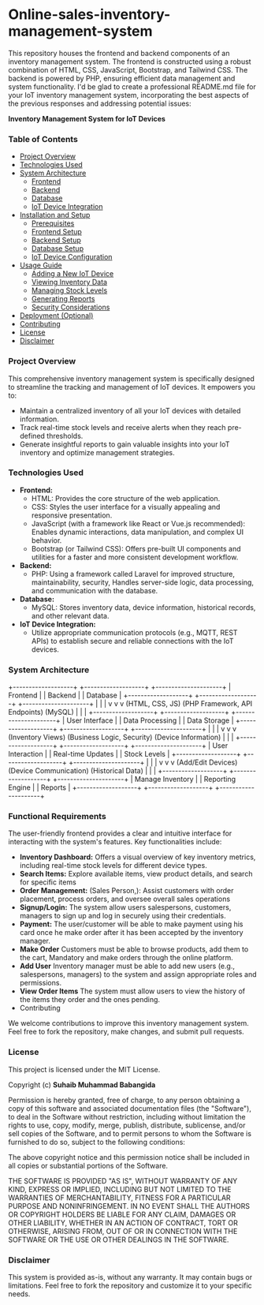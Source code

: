 # Online-sales-inventory-management-system

This repository houses the frontend and backend components of an inventory management system. The frontend is constructed using a robust combination of HTML, CSS, JavaScript, Bootstrap, and Tailwind CSS. The backend is powered by PHP, ensuring efficient data management and system functionality.
I'd be glad to create a professional README.md file for your IoT inventory management system, incorporating the best aspects of the previous responses and addressing potential issues:

**Inventory Management System for IoT Devices**

<h3>Table of Contents </h3>

* [Project Overview](https://www.google.com/url?sa=E&source=gmail&q=#project-overview)
* [Technologies Used](https://www.google.com/url?sa=E&source=gmail&q=#technologies-used)
* [System Architecture](https://www.google.com/url?sa=E&source=gmail&q=#system-architecture)
  * [Frontend](https://www.google.com/url?sa=E&source=gmail&q=#frontend)
  * [Backend](https://www.google.com/url?sa=E&source=gmail&q=#backend)
  * [Database](https://www.google.com/url?sa=E&source=gmail&q=#database)
  * [IoT Device Integration](https://www.google.com/url?sa=E&source=gmail&q=#iot-device-integration)
* [Installation and Setup](https://www.google.com/url?sa=E&source=gmail&q=#installation-and-setup)
  * [Prerequisites](https://www.google.com/url?sa=E&source=gmail&q=#prerequisites)
  * [Frontend Setup](https://www.google.com/url?sa=E&source=gmail&q=#frontend-setup)
  * [Backend Setup](https://www.google.com/url?sa=E&source=gmail&q=#backend-setup)
  * [Database Setup](https://www.google.com/url?sa=E&source=gmail&q=#database-setup)
  * [IoT Device Configuration](https://www.google.com/url?sa=E&source=gmail&q=#iot-device-configuration)
* [Usage Guide](https://www.google.com/url?sa=E&source=gmail&q=#usage-guide)
  * [Adding a New IoT Device](https://www.google.com/url?sa=E&source=gmail&q=#adding-a-new-iot-device)
  * [Viewing Inventory Data](https://www.google.com/url?sa=E&source=gmail&q=#viewing-inventory-data)
  * [Managing Stock Levels](https://www.google.com/url?sa=E&source=gmail&q=#managing-stock-levels)
  * [Generating Reports](https://www.google.com/url?sa=E&source=gmail&q=#generating-reports)
  * [Security Considerations](https://www.google.com/url?sa=E&source=gmail&q=#security-considerations)
* [Deployment (Optional)](https://www.google.com/url?sa=E&source=gmail&q=#deployment)
* [Contributing](https://www.google.com/url?sa=E&source=gmail&q=#contributing)
* [License](https://www.google.com/url?sa=E&source=gmail&q=#license)
* [Disclaimer](https://www.google.com/url?sa=E&source=gmail&q=#disclaimer)

<h3>Project Overview</h3>

This comprehensive inventory management system is specifically designed to streamline the tracking and management of IoT devices. It empowers you to:

* Maintain a centralized inventory of all your IoT devices with detailed information.
* Track real-time stock levels and receive alerts when they reach pre-defined thresholds.
* Generate insightful reports to gain valuable insights into your IoT inventory and optimize management strategies.

<h3>Technologies Used</h3>

* **Frontend:**
  * HTML: Provides the core structure of the web application.
  * CSS: Styles the user interface for a visually appealing and responsive presentation.
  * JavaScript (with a framework like React or Vue.js recommended): Enables dynamic interactions, data manipulation, and complex UI behavior.
  * Bootstrap (or Tailwind CSS): Offers pre-built UI components and utilities for a faster and more consistent development workflow.
* **Backend:**
  * PHP: Using a framework called Laravel for improved structure, maintainability, security, Handles server-side logic, data processing, and communication with the database.
* **Database:**
  * MySQL: Stores inventory data, device information, historical records, and other relevant data.
* **IoT Device Integration:**
  * Utilize appropriate communication protocols (e.g., MQTT, REST APIs) to establish secure and reliable connections with the IoT devices.

<h3>System Architecture</h3>

+-------------------+          +-------------------+          +---------------------+
|       Frontend     |          |       Backend       |          |       Database       |
+-------------------+          +-------------------+          +---------------------+
          |                    |                    |
          v                    v                    v
      (HTML, CSS, JS)      (PHP Framework, API Endpoints)        (MySQL)
          |                    |                    |
+-------------------+          +-------------------+          +---------------------+
| User Interface     |          | Data Processing    |          | Data Storage        |
+-------------------+          +-------------------+          +---------------------+
          |                    |                    |
          v                    v                    v
      (Inventory Views)      (Business Logic, Security)        (Device Information)
          |                    |                    |
+-------------------+          +-------------------+          +---------------------+
| User Interaction   |          | Real-time Updates  |          | Stock Levels         |
+-------------------+          +-------------------+          +---------------------+
          |                    |                    |
          v                    v                    v
      (Add/Edit Devices)      (Device Communication)        (Historical Data)
          |                    |                    |
+-------------------+          +-------------------+          +---------------------+
| Manage Inventory     |          | Reporting Engine   |          | Reports             |
+-------------------+          +-------------------+          +---------------------+

<h3>Functional Requirements</h3>

The user-friendly frontend provides a clear and intuitive interface for interacting with the system's features. Key functionalities include:

* **Inventory Dashboard:** Offers a visual overview of key inventory metrics, including real-time stock levels for different device types.
* **Search Items:** Explore available items, view product details, and search for specific items
* **Order Management:** (Sales Person,): Assist customers with order placement, process orders, and oversee overall sales operations
* **Signup/Login:** The system  allow users salespersons, customers, managers to sign up and log in securely using their credentials.
* **Payment:** The user/customer will be able to make payment using his card once he make order after it has been accepted by the inventory manager.
* **Make Order** Customers must be able to browse products, add them to the cart, Mandatory and make orders through the online platform.
* **Add User** Inventory manager must be able to add new users (e.g., salespersons, managers) to the system and assign appropriate roles and permissions.
* **View Order Items** The system must allow users to view the history of the items they order and the ones pending.
* Contributing

We welcome contributions to improve this inventory management system. Feel free to fork the repository, make changes, and submit pull requests.

<h3>License</h3>

This project is licensed under the MIT License.

Copyright (c) <b> Suhaib Muhammad Babangida </b>

Permission is hereby granted, free of charge, to any person obtaining a copy
of this software and associated documentation files (the "Software"), to deal
in the Software without restriction, including without limitation the rights
to use, copy, modify, merge, publish, distribute, sublicense, and/or sell
copies of the Software, and to permit persons to whom the Software is
furnished to do so, subject to the following conditions:

The above copyright notice and this permission notice shall be included in all
copies or substantial portions of the Software.

THE SOFTWARE IS PROVIDED "AS IS", WITHOUT WARRANTY OF ANY KIND, EXPRESS OR
IMPLIED, INCLUDING BUT NOT LIMITED TO THE WARRANTIES OF MERCHANTABILITY,
FITNESS FOR A PARTICULAR PURPOSE AND NONINFRINGEMENT. IN NO EVENT SHALL THE
AUTHORS OR COPYRIGHT HOLDERS BE LIABLE FOR ANY CLAIM, DAMAGES OR OTHER
LIABILITY, WHETHER IN AN ACTION OF CONTRACT, TORT OR OTHERWISE, ARISING FROM,
OUT OF OR IN CONNECTION WITH THE SOFTWARE OR THE USE OR OTHER DEALINGS IN THE
SOFTWARE.

<h3>Disclaimer </h3>

This system is provided as-is, without any warranty. It may contain bugs or limitations. Feel free to fork the repository and customize it to your specific needs.
